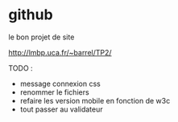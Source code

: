 # github
le bon projet de site

http://lmbp.uca.fr/~barrel/TP2/

TODO :
- message connexion css
- renommer le fichiers
- refaire les version mobile en fonction de w3c
- tout passer au validateur
